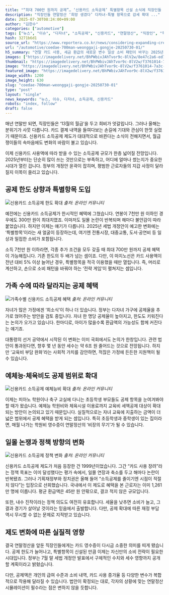 ```yaml
---
title: "“최대 700만 원까지 공제”… ‘신용카드 소득공제’ 특별항목 신설 소식에 직장인들 ‘희망’"
description: "직장인들 연말정산 ‘희망 생겼다’ 다자녀·특별 항목으로 감세 확대 ..."
date: 2025-07-30T08:24:00+09:00
author: "김한수"
categories: ["automotive"]
tags: ["뉴스", "이슈", "다자녀", "소득공제", "신용카드", "연말정산", "직장인", "학원비", "절세혁신포인트", "가계부전략리부트"]
hash: 3271b6d1
source_url: "https://www.reportera.co.kr/news/considering-expanding-credit-card-income-deduction/"
url: "/automotive/coedae-700man-weonggaji-gongje-20250730-01/"
h5_summary: "연말 카드 사용, 세금 환급의 새로운 변수 일상 소비 패턴이 바꾸는 2025년 소득공제 대전"
images: ["https://imagedelivery.net/BhPWbivJAhTvor9c-8lV2w/8e47c2a6-ed72-4d8f-5e5e-44966efbb300/public", "https://imagedelivery.net/BhPWbivJAhTvor9c-8lV2w/8011238a-6367-4cfa-c4af-9c7e99bacb00/public", "https://imagedelivery.net/BhPWbivJAhTvor9c-8lV2w/f3761014-7a3c-4f63-d5bd-9c560909b500/public", "https://imagedelivery.net/BhPWbivJAhTvor9c-8lV2w/90efd16b-e66c-4844-e1a0-bb50fda80b00/public", "https://imagedelivery.net/BhPWbivJAhTvor9c-8lV2w/cc1224b1-adea-4910-3fdf-4151cec37700/public"]
thumbnail: "https://imagedelivery.net/BhPWbivJAhTvor9c-8lV2w/f3761014-7a3c-4f63-d5bd-9c560909b500/public"
image: "https://imagedelivery.net/BhPWbivJAhTvor9c-8lV2w/f3761014-7a3c-4f63-d5bd-9c560909b500/public"
featured_image: "https://imagedelivery.net/BhPWbivJAhTvor9c-8lV2w/f3761014-7a3c-4f63-d5bd-9c560909b500/public"
image_width: 1200
image_height: 630
slug: "coedae-700man-weonggaji-gongje-20250730-01"
type: "post"
layout: "single"
news_keywords: "뉴스, 이슈, 다자녀, 소득공제, 신용카드"
robots: "index, follow"
draft: false
---
```


매년 연말만 되면, 직장인들은 ‘13월의 월급’을 두고 희비가 엇갈립니다. 그러나 올해는 분위기가 사뭇 다릅니다. 카드 결제 내역을 들여다보는 손길에 기대와 관심이 한껏 실렸기 때문이죠. 신용카드 소득공제 제도가 대대적으로 바뀐다는 소식이 전해지면서, 월급쟁이들의 속마음에도 변화의 바람이 불고 있습니다.

이제 신용카드 사용액에 따라 받을 수 있는 소득공제 규모가 한층 넓어질 전망입니다. 2025년부터는 단순히 많이 쓰는 것만으로는 부족하고, 어디에 얼마나 썼는지가 중요한 시대가 열린 겁니다. 정부의 개정안 윤곽이 잡히며, 평범한 근로자들의 지갑 사정이 달라질지 이목이 쏠리고 있습니다.

## 공제 한도 상향과 특별항목 도입

![신용카드 소득공제 한도 확대](https://imagedelivery.net/BhPWbivJAhTvor9c-8lV2w/90efd16b-e66c-4844-e1a0-bb50fda80b00/public)
*출처: 온라인 커뮤니티*


예전에는 신용카드 소득공제가 한시적인 혜택에 그쳤습니다. 연봉이 7천만 원 이하인 경우에도 300만 원이 최대치였죠. 이마저도 일몰 논란이 반복되며 해마다 불안감이 따라붙었습니다. 하지만 이제는 얘기가 다릅니다. 2025년 세법 개정안이 예고한 변화에는 ‘특별항목’이라는 새 얼굴이 등장하는데, 여기엔 전통시장, 대중교통, 도서·공연비 등 일상과 밀접한 소비가 포함됩니다.

소득 7천만 원 이하라면, 각종 추가 조건을 모두 갖출 때 최대 700만 원까지 공제 혜택이 가능해집니다. 기존 한도의 두 배가 넘는 셈이죠. 다만, 이 마지노선은 카드 사용액이 전년 대비 5% 이상 늘어난 경우, 특별항목을 적극 이용했을 때만 열립니다. 즉, 머리로 계산하고, 손으로 소비 패턴을 바꿔야 하는 ‘전략 게임’이 펼쳐지는 셈입니다.

## 가족 수에 따라 달라지는 공제 혜택

![가족수별 신용카드 소득공제 혜택](https://imagedelivery.net/BhPWbivJAhTvor9c-8lV2w/8e47c2a6-ed72-4d8f-5e5e-44966efbb300/public)
*출처: 온라인 커뮤니티*


자녀가 많은 가정에겐 ‘희소식’이 하나 더 있습니다. 정부는 다자녀 가구에 공제율을 추가로 얹어주는 방안을 검토 중입니다. 자녀 한 명당 공제율이 높아지고, 한도도 키워진다는 논의가 오가고 있습니다. 한마디로, 아이가 많을수록 환급액의 가능성도 함께 커진다는 얘기죠.

대통령의 선거 공약에서 시작된 이 변화는 이미 국회에서도 논의가 한창입니다. 관련 법안이 통과된다면, 향후 몇 년 동안 세수는 약 6조 원 줄어드는 것으로 전망됩니다. 하지만 ‘교육비 부담 완화’라는 사회적 가치를 감안하면, 적잖은 가정에 든든한 지원책이 될 수 있습니다.

## 예체능·체육비도 공제 범위로 확대

![신용카드 소득공제 예체능비 확대](https://imagedelivery.net/BhPWbivJAhTvor9c-8lV2w/cc1224b1-adea-4910-3fdf-4151cec37700/public)
*출처: 온라인 커뮤니티*


이제는 피아노 학원이나 축구 교실에 다니는 초등학생 부모들도 공제 항목을 눈여겨봐야 할 때가 왔습니다. 예체능 학원비와 체육시설 이용료까지 교육비 세액공제 대상이 확대되는 방안이 논의되고 있기 때문입니다. 실질적으로는 자녀 교육에 지출하는 금액이 더 넓은 범위에서 공제 혜택을 받게 되는 셈입니다. 특히 초등학생과 중학생이 있는 집이라면, 매월 나가는 학원비 영수증이 연말정산의 ‘비장의 무기’가 될 수 있습니다.

## 일몰 논쟁과 정책 방향의 변화

![신용카드 소득공제 정책 변화](https://imagedelivery.net/BhPWbivJAhTvor9c-8lV2w/8011238a-6367-4cfa-c4af-9c7e99bacb00/public)
*출처: 온라인 커뮤니티*


신용카드 소득공제 제도가 처음 등장한 건 1999년이었습니다. 그간 “카드 사용 장려”라는 정책 목표는 이미 달성했다는 평가 속에서, 일몰 연장과 축소를 두고 해마다 논란이 반복됐죠. 그러나 기획재정부와 정치권은 올해 들어 “소득공제를 줄이기엔 시점이 적절치 않다”는 입장으로 선회했습니다. 국내에서 이 제도로 혜택을 본 근로자는 이미 1,261만 명에 이릅니다. 평균 환급액은 45만 원 안팎으로, 결코 적지 않은 규모입니다.

또한, 내수 진작이라는 정책 의도도 여전히 유효합니다. 세율을 낮추면 소비가 늘고, 그 결과 경기가 살아날 것이라는 믿음에서 출발합니다. 다만, 공제 확대에 따른 재정 부담 역시 무시할 수 없는 문제로 지적받고 있습니다.

## 제도 변화에 따른 실질적 영향

결국 연말정산을 앞둔 직장인들에게는 카드 영수증이 다시금 소중한 의미를 띠게 됐습니다. 공제 한도가 늘어나고, 특별항목이 신설된 만큼 이제는 자신만의 소비 전략이 필요한 시대입니다. 정부는 7월 말 세법 개정안 발표에서 구체적인 수치와 세수 영향까지 공개할 계획이라고 밝혔습니다.

다만, 공제액은 개인의 급여 수준과 소비 내역, 카드 사용 증가율 등 다양한 변수가 복합적으로 작용해 달라질 수 있습니다. 법안이 확정되는 대로, 각자의 상황에 맞는 연말정산 시뮬레이션이 필수라는 점은 변하지 않을 듯합니다.
